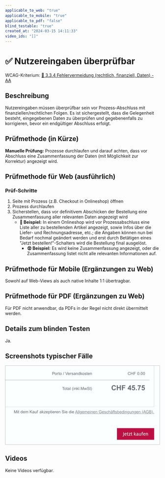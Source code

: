 ```yaml
---
applicable_to_web: "true"
applicable_to_mobile: "true"
applicable_to_pdf: "false"
blind_testable: "true"
created_at: "2024-03-15 14:11:33"
video_ids: "[]"
---
```


# ✅ Nutzereingaben überprüfbar

WCAG-Kriterium: [📜 3.3.4 Fehlervermeidung (rechtlich, finanziell, Daten) - AA](..)

## Beschreibung

Nutzereingaben müssen überprüfbar sein vor Prozess-Abschluss mit finanziellen/rechtlichen Folgen. Es ist sichergestellt, dass die Gelegenheit besteht, eingegebenen Daten zu überprüfen und gegebenenfalls zu korrigieren, bevor ein endgültiger Abschluss erfolgt.

## Prüfmethode (in Kürze)

**Manuelle Prüfung:** Prozesse durchlaufen und darauf achten, dass vor Abschluss eine Zusammenfassung der Daten (mit Möglichkeit zur Korrektur) angezeigt wird.

## Prüfmethode für Web (ausführlich)

### Prüf-Schritte

1. Seite mit Prozess (z.B. Checkout in Onlineshop) öffnen
1. Prozess durchlaufen
1. Sicherstellen, dass vor definitivem Abschicken der Bestellung eine Zusammenfassung aller relevanten Daten angezeigt wird
    - **🙂 Beispiel:** In einem Onlineshop wird vor Prozessabschluss eine Liste aller zu bestellenden Artikel angezeigt, sowie Infos über die Liefer- und Rechnungsadresse, etc.; die Angaben können nun bei Bedarf nochmal geändert werden und erst durch Betätigen eines "Jetzt bestellen!"-Schalters wird die Bestellung final ausgelöst.
        - **😡 Beispiel:** Es wird keine Zusammenfassung angezeigt, oder die Zusammenfassung listet nicht alle relevanten Informationen auf.

## Prüfmethode für Mobile (Ergänzungen zu Web)

Sowohl auf Web-Views als auch native Inhalte 1:1 übertragbar.

## Prüfmethode für PDF (Ergänzungen zu Web)

Für PDF nicht anwendbar, da PDFs in der Regel nicht direkt übermittelt werden.

## Details zum blinden Testen

Ja.

## Screenshots typischer Fälle

![Eine Übersichts-Seite in einem Online-Shop zeigt alle relevanten Infos nochmal an, bevor die Bestellung definitiv abgeschickt wird](images/eine-bersichts-seite-in-einem-online-shop-zeigt-alle-relevanten-infos-nochmal-an-bevor-die-bestellung-definitiv-abgeschickt-wird.png)

## Videos

Keine Videos verfügbar.
